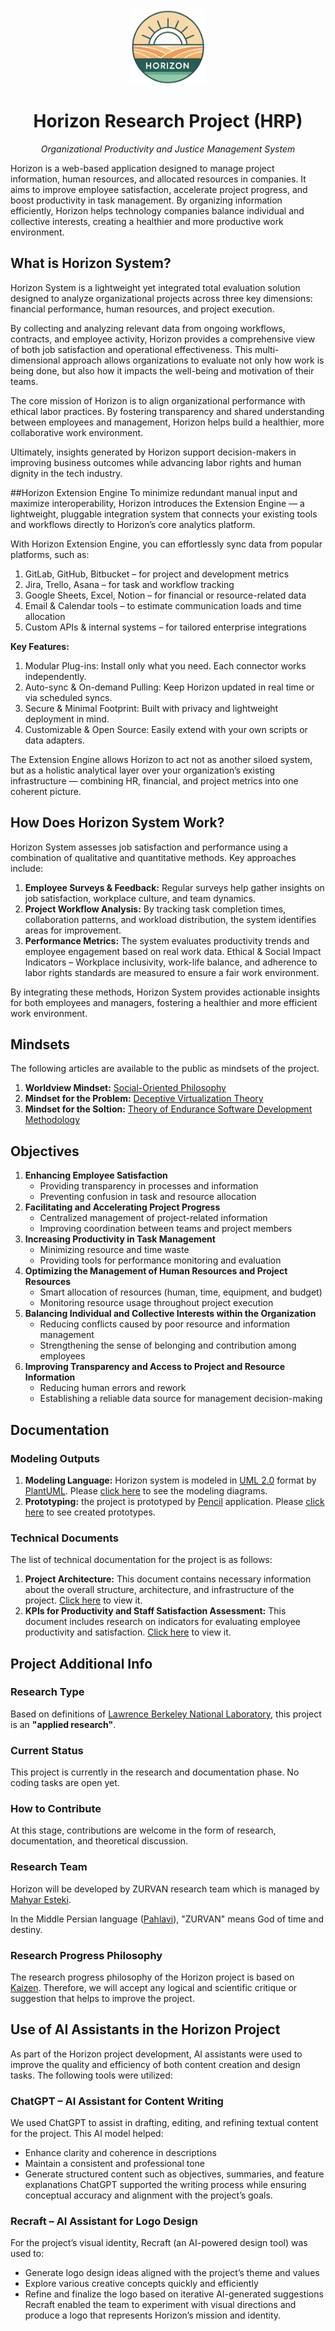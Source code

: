 <div align="center">
<img src="https://raw.githubusercontent.com/mahyaresteki/Horizon/master/logo.png" width="120" height="120" style="margin-left:auto; margin-right:auto">

# Horizon Research Project (HRP)

_Organizational Productivity and Justice Management System_
</div>
Horizon is a web-based application designed to manage project information, human resources, and allocated resources in companies. It aims to improve employee satisfaction, accelerate project progress, and boost productivity in task management. By organizing information efficiently, Horizon helps technology companies balance individual and collective interests, creating a healthier and more productive work environment.

## What is Horizon System?
Horizon System is a lightweight yet integrated total evaluation solution designed to analyze organizational projects across three key dimensions: financial performance, human resources, and project execution.

By collecting and analyzing relevant data from ongoing workflows, contracts, and employee activity, Horizon provides a comprehensive view of both job satisfaction and operational effectiveness. This multi-dimensional approach allows organizations to evaluate not only how work is being done, but also how it impacts the well-being and motivation of their teams.

The core mission of Horizon is to align organizational performance with ethical labor practices. By fostering transparency and shared understanding between employees and management, Horizon helps build a healthier, more collaborative work environment.

Ultimately, insights generated by Horizon support decision-makers in improving business outcomes while advancing labor rights and human dignity in the tech industry.

##Horizon Extension Engine
To minimize redundant manual input and maximize interoperability, Horizon introduces the Extension Engine — a lightweight, pluggable integration system that connects your existing tools and workflows directly to Horizon’s core analytics platform.

With Horizon Extension Engine, you can effortlessly sync data from popular platforms, such as:

1. GitLab, GitHub, Bitbucket – for project and development metrics
2. Jira, Trello, Asana – for task and workflow tracking
3. Google Sheets, Excel, Notion – for financial or resource-related data
4. Email & Calendar tools – to estimate communication loads and time allocation
5. Custom APIs & internal systems – for tailored enterprise integrations

**Key Features:**
1. Modular Plug-ins: Install only what you need. Each connector works independently.
2. Auto-sync & On-demand Pulling: Keep Horizon updated in real time or via scheduled syncs.
3. Secure & Minimal Footprint: Built with privacy and lightweight deployment in mind.
4. Customizable & Open Source: Easily extend with your own scripts or data adapters.

The Extension Engine allows Horizon to act not as another siloed system, but as a holistic analytical layer over your organization’s existing infrastructure — combining HR, financial, and project metrics into one coherent picture.

## How Does Horizon System Work?
Horizon System assesses job satisfaction and performance using a combination of qualitative and quantitative methods. Key approaches include:

1. **Employee Surveys & Feedback:** Regular surveys help gather insights on job satisfaction, workplace culture, and team dynamics.
2. **Project Workflow Analysis:** By tracking task completion times, collaboration patterns, and workload distribution, the system identifies areas for improvement.
3. **Performance Metrics:** The system evaluates productivity trends and employee engagement based on real work data.
Ethical & Social Impact Indicators – Workplace inclusivity, work-life balance, and adherence to labor rights standards are measured to ensure a fair work environment.

By integrating these methods, Horizon System provides actionable insights for both employees and managers, fostering a healthier and more efficient work environment.

## Mindsets
The following articles are available to the public as mindsets of the project.
1. **Worldview Mindset:** [Social-Oriented Philosophy](https://github.com/mahyaresteki/Horizon/blob/master/1-Theories/Social_Oriented_Philosophy.pdf)
2. **Mindset for the Problem:** [Deceptive Virtualization Theory](https://github.com/mahyaresteki/Horizon/blob/master/1-Theories/Deceptive_Virtualization_Theory.pdf)
3. **Mindset for the Soltion:** [Theory of Endurance Software Development Methodology](https://github.com/mahyaresteki/Horizon/blob/master/1-Theories/Theory_of_Endurance_Software_Development_Methodology.pdf)

## Objectives
1. **Enhancing Employee Satisfaction**
	* Providing transparency in processes and information	
	* Preventing confusion in task and resource allocation
2. **Facilitating and Accelerating Project Progress**
	* Centralized management of project-related information
	* Improving coordination between teams and project members
3. **Increasing Productivity in Task Management**
	* Minimizing resource and time waste
	* Providing tools for performance monitoring and evaluation
4. **Optimizing the Management of Human Resources and Project Resources**
	* Smart allocation of resources (human, time, equipment, and budget)
	* Monitoring resource usage throughout project execution
5. **Balancing Individual and Collective Interests within the Organization**
	* Reducing conflicts caused by poor resource and information management
	* Strengthening the sense of belonging and contribution among employees
6. **Improving Transparency and Access to Project and Resource Information**
	* Reducing human errors and rework
	* Establishing a reliable data source for management decision-making

## Documentation

### Modeling Outputs
1. **Modeling Language:** Horizon system is modeled in [UML 2.0](https://en.wikipedia.org/wiki/Unified_Modeling_Language) format by [PlantUML](https://plantuml.com/). Please [click here](https://github.com/mahyaresteki/Horizon/tree/master/3-HorizonModeling/HorizonUml/out) to see the modeling diagrams.
2. **Prototyping:** the project is prototyped by [Pencil](https://pencil.evolus.vn/) application. Please [click here](https://github.com/mahyaresteki/Horizon/tree/master/3-HorizonModeling/HorizonUiSketch) to see created prototypes.

### Technical Documents
The list of technical documentation for the project is as follows:
1. **Project Architecture:** This document contains necessary information about the overall structure, architecture, and infrastructure of the project. [Click here](https://github.com/mahyaresteki/Horizon/blob/master/2-TechnicalDocuments/Project_Achitecture.pdf) to view it.
2. **KPIs for Productivity and Staff Satisfaction Assessment:** This document includes research on indicators for evaluating employee productivity and satisfaction. [Click here](https://github.com/mahyaresteki/Horizon/blob/master/2-TechnicalDocuments/KPIs_for_Productivity_and_Staff_Satisfaction_Assessment.pdf) to view it.

## Project Additional Info

### Research Type
Based on definitions of [Lawrence Berkeley	National	Laboratory](https://www.sjsu.edu/people/fred.prochaska/courses/ScWk170/s0/Basic-vs.-Applied-Research.pdf), this project is an **"applied research"**.

### Current Status
This project is currently in the research and documentation phase. No coding tasks are open yet.

### How to Contribute
At this stage, contributions are welcome in the form of research, documentation, and theoretical discussion.

### Research Team
Horizon will be developed by ZURVAN research team which is managed by [Mahyar Esteki](https://www.linkedin.com/in/mahyaresteki/).

In the Middle Persian language ([Pahlavi](https://en.wikipedia.org/wiki/Middle_Persian)), "ZURVAN" means God of time and destiny.

### Research Progress Philosophy
The research progress philosophy of the Horizon project is based on [Kaizen](https://en.wikipedia.org/wiki/Kaizen). Therefore, we will accept any logical and scientific critique or suggestion that helps to improve the project.

## Use of AI Assistants in the Horizon Project
As part of the Horizon project development, AI assistants were used to improve the quality and efficiency of both content creation and design tasks. The following tools were utilized:

### ChatGPT – AI Assistant for Content Writing
We used ChatGPT to assist in drafting, editing, and refining textual content for the project. This AI model helped:
* Enhance clarity and coherence in descriptions
* Maintain a consistent and professional tone
* Generate structured content such as objectives, summaries, and feature explanations
ChatGPT supported the writing process while ensuring conceptual accuracy and alignment with the project’s goals.

### Recraft – AI Assistant for Logo Design
For the project’s visual identity, Recraft (an AI-powered design tool) was used to:
* Generate logo design ideas aligned with the project’s theme and values
* Explore various creative concepts quickly and efficiently
* Refine and finalize the logo based on iterative AI-generated suggestions
Recraft enabled the team to experiment with visual directions and produce a logo that represents Horizon’s mission and identity.


